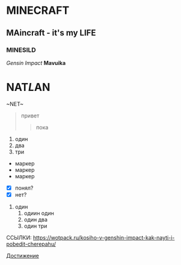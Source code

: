 # MINECRAFT
## MAincraft - it's my LIFE
### MINESILD
*Gensin Impact*
 **Mavuika**
# NAT*L*AN
~NET~
>привет
>>пока

1. один
2. два
3. три

* маркер
* маркер
* маркер

- [x] понял?
- [x] нет?

1. один
   1. одиин один
   2. один два
   3. один три

ССЫЛКИ:
<https://wotpack.ru/kosiho-v-genshin-impact-kak-nayti-i-pobedit-cherepahu/>

[Достижение](https://wotpack.ru/kosiho-v-genshin-impact-kak-nayti-i-pobedit-cherepahu/ "Достижение косихо")
